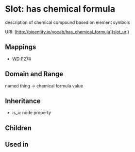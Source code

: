 # Slot: has chemical formula


description of chemical compound based on element symbols

URI: [http://bioentity.io/vocab/has_chemical_formula](slot_uri)
## Mappings

 * [WD:P274](http://purl.obolibrary.org/obo/WD_P274)
## Domain and Range

named thing -> chemical formula value
## Inheritance

 *  is_a: node property
## Children

## Used in

